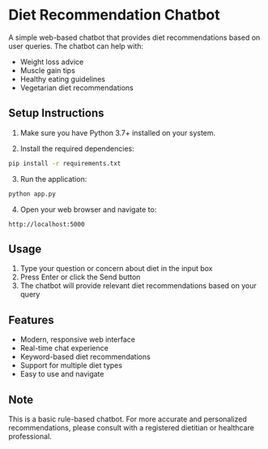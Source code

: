 # Diet Recommendation Chatbot

A simple web-based chatbot that provides diet recommendations based on user queries. The chatbot can help with:
- Weight loss advice
- Muscle gain tips
- Healthy eating guidelines
- Vegetarian diet recommendations

## Setup Instructions

1. Make sure you have Python 3.7+ installed on your system.

2. Install the required dependencies:
```bash
pip install -r requirements.txt
```

3. Run the application:
```bash
python app.py
```

4. Open your web browser and navigate to:
```
http://localhost:5000
```

## Usage

1. Type your question or concern about diet in the input box
2. Press Enter or click the Send button
3. The chatbot will provide relevant diet recommendations based on your query

## Features

- Modern, responsive web interface
- Real-time chat experience
- Keyword-based diet recommendations
- Support for multiple diet types
- Easy to use and navigate

## Note

This is a basic rule-based chatbot. For more accurate and personalized recommendations, please consult with a registered dietitian or healthcare professional. 